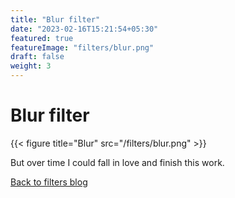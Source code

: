 ```yaml
---
title: "Blur filter"
date: "2023-02-16T15:21:54+05:30"
featured: true
featureImage: "filters/blur.png"
draft: false
weight: 3
---
```


# Blur filter

{{< figure title="Blur" src="/filters/blur.png"  >}}

But over time I could fall in love and finish this work.

[Back to filters blog](/blog/filters)
